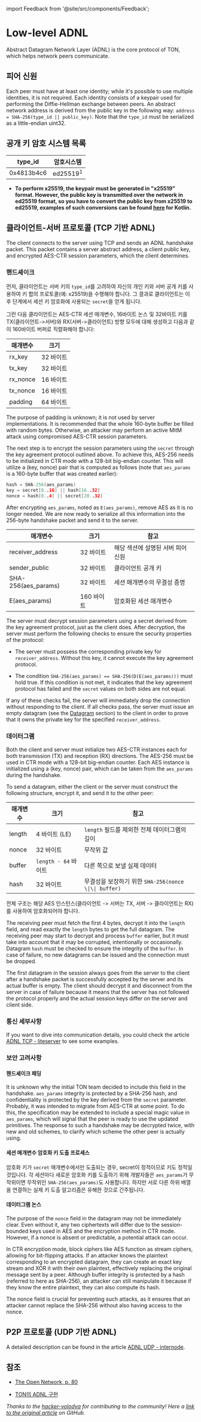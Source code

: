 import Feedback from '@site/src/components/Feedback';

# Low-level ADNL

Abstract Datagram Network Layer (ADNL) is the core protocol of TON, which helps network peers communicate.

## 피어 신원

Each peer must have at least one identity; while it's possible to use multiple identities, it is not required. Each identity consists of a keypair used for performing the Diffie-Hellman exchange between peers. An abstract network address is derived from the public key in the following way: `address = SHA-256(type_id || public_key)`. Note that the `type_id` must be serialized as a little-endian uint32.

## 공개 키 암호 시스템 목록

| type_id | 암호시스템               |
| ---------------------------- | ------------------- |
| 0x4813b4c6                   | ed25519<sup>1</sup> |

- **To perform x25519, the keypair must be generated in "x25519" format. However, the public key is transmitted over the network in ed25519 format, so you have to convert the public key from x25519 to ed25519, examples of such conversions can be found [here](https://github.com/andreypfau/curve25519-kotlin/blob/f008dbc2c0ebc3ed6ca5d3251ffb7cf48edc91e2/src/commonMain/kotlin/curve25519/MontgomeryPoint.kt#L39) for Kotlin.**

## 클라이언트-서버 프로토콜 (TCP 기반 ADNL)

The client connects to the server using TCP and sends an ADNL handshake packet. This packet contains a server abstract address, a client public key, and encrypted AES-CTR session parameters, which the client determines.

### 핸드셰이크

먼저, 클라이언트는 서버 키의 `type_id`를 고려하여 자신의 개인 키와 서버 공개 키를 사용하여 키 합의 프로토콜(예: x25519)을 수행해야 합니다. 그 결과로 클라이언트는 이후 단계에서 세션 키 암호화에 사용되는 `secret`을 얻게 됩니다.

그런 다음 클라이언트는 AES-CTR 세션 매개변수, 16바이트 논스 및 32바이트 키를 TX(클라이언트->서버)와 RX(서버->클라이언트) 방향 모두에 대해 생성하고 다음과 같이 160바이트 버퍼로 직렬화해야 합니다:

| 매개변수                          | 크기     |
| ----------------------------- | ------ |
| rx_key   | 32 바이트 |
| tx_key   | 32 바이트 |
| rx_nonce | 16 바이트 |
| tx_nonce | 16 바이트 |
| padding                       | 64 바이트 |

The purpose of padding is unknown; it is not used by server implementations. It is recommended that the whole 160-byte buffer be filled with random bytes. Otherwise, an attacker may perform an active MitM attack using compromised AES-CTR session parameters.

The next step is to encrypt the session parameters using the `secret` through the key agreement protocol outlined above. To achieve this, AES-256 needs to be initialized in CTR mode with a 128-bit big-endian counter. This will utilize a (key, nonce) pair that is computed as follows (note that `aes_params` is a 160-byte buffer that was created earlier):

```cpp
hash = SHA-256(aes_params)
key = secret[0..16] || hash[16..32]
nonce = hash[0..4] || secret[20..32]
```

After encrypting `aes_params`, noted as `E(aes_params)`, remove AES as it is no longer needed. We are now ready to serialize all this information into the 256-byte handshake packet and send it to the server.

| 매개변수                                                        | 크기      | 참고                  |
| ----------------------------------------------------------- | ------- | ------------------- |
| receiver_address                       | 32 바이트  | 해당 섹션에 설명된 서버 피어 신원 |
| sender_public                          | 32 바이트  | 클라이언트 공개 키          |
| SHA-256(aes_params) | 32 바이트  | 세션 매개변수의 무결성 증명     |
| E(aes_params)       | 160 바이트 | 암호화된 세션 매개변수        |

The server must decrypt session parameters using a secret derived from the key agreement protocol, just as the client does. After decryption, the server must perform the following checks to ensure the security properties of the protocol:

- The server must possess the corresponding private key for `receiver_address`. Without this key, it cannot execute the key agreement protocol.

- The condition `SHA-256(aes_params) == SHA-256(D(E(aes_params)))` must hold true. If this condition is not met, it indicates that the key agreement protocol has failed and the `secret` values on both sides are not equal.

If any of these checks fail, the server will immediately drop the connection without responding to the client. If all checks pass, the server must issue an empty datagram (see the [Datagram](#datagram) section) to the client in order to prove that it owns the private key for the specified `receiver_address`.

### 데이터그램

Both the client and server must initialize two AES-CTR instances each for both transmission (TX) and reception (RX) directions. The AES-256 must be used in CTR mode with a 128-bit big-endian counter. Each AES instance is initialized using a (key, nonce) pair, which can be taken from the `aes_params` during the handshake.

To send a datagram, either the client or the server must construct the following structure, encrypt it, and send it to the other peer:

| 매개변수   | 크기                            | 참고                                            |
| ------ | ----------------------------- | --------------------------------------------- |
| length | 4 바이트 (LE) | `length` 필드를 제외한 전체 데이터그램의 길이                 |
| nonce  | 32 바이트                        | 무작위 값                                         |
| buffer | `length - 64` 바이트             | 다른 쪽으로 보낼 실제 데이터                              |
| hash   | 32 바이트                        | 무결성을 보장하기 위한 `SHA-256(nonce \\|\\| buffer)` |

전체 구조는 해당 AES 인스턴스(클라이언트 -> 서버는 TX, 서버 -> 클라이언트는 RX)를 사용하여 암호화되어야 합니다.

The receiving peer must fetch the first 4 bytes, decrypt it into the `length` field, and read exactly the `length` bytes to get the full datagram. The receiving peer may start to decrypt and process `buffer` earlier, but it must take into account that it may be corrupted, intentionally or occasionally. Datagram `hash` must be checked to ensure the integrity of the `buffer`. In case of failure, no new datagrams can be issued and the connection must be dropped.

The first datagram in the session always goes from the server to the client after a handshake packet is successfully accepted by the server and its actual buffer is empty. The client should decrypt it and disconnect from the server in case of failure because it means that the server has not followed the protocol properly and the actual session keys differ on the server and client side.

### 통신 세부사항

If you want to dive into communication details, you could check the article [ADNL TCP - liteserver](/v3/documentation/network/protocols/adnl/adnl-tcp) to see some examples.

### 보안 고려사항

#### 핸드셰이크 패딩

It is unknown why the initial TON team decided to include this field in the handshake. `aes_params` integrity is protected by a SHA-256 hash, and confidentiality is protected by the key derived from the `secret` parameter. Probably, it was intended to migrate from AES-CTR at some point. To do this, the specification may be extended to include a special magic value in `aes_params`, which will signal that the peer is ready to use the updated primitives. The response to such a handshake may be decrypted twice, with new and old schemes, to clarify which scheme the other peer is actually using.

#### 세션 매개변수 암호화 키 도출 프로세스

암호화 키가 `secret` 매개변수에서만 도출되는 경우, secret이 정적이므로 키도 정적일 것입니다. 각 세션마다 새로운 암호화 키를 도출하기 위해 개발자들은 `aes_params`가 무작위이면 무작위인 `SHA-256(aes_params)`도 사용합니다. 하지만 서로 다른 하위 배열을 연결하는 실제 키 도출 알고리즘은 유해한 것으로 간주됩니다.

#### 데이터그램 논스

The purpose of the `nonce` field in the datagram may not be immediately clear. Even without it, any two ciphertexts will differ due to the session-bounded keys used in AES and the encryption method in CTR mode. However, if a nonce is absent or predictable, a potential attack can occur.

In CTR encryption mode, block ciphers like AES function as stream ciphers, allowing for bit-flipping attacks. If an attacker knows the plaintext corresponding to an encrypted datagram, they can create an exact key stream and XOR it with their own plaintext, effectively replacing the original message sent by a peer. Although buffer integrity is protected by a hash (referred to here as SHA-256), an attacker can still manipulate it because if they know the entire plaintext, they can also compute its hash.

The nonce field is crucial for preventing such attacks, as it ensures that an attacker cannot replace the SHA-256 without also having access to the nonce.

## P2P 프로토콜 (UDP 기반 ADNL)

A detailed description can be found in the article [ADNL UDP - internode](/v3/documentation/network/protocols/adnl/adnl-udp).

## 참조

- [The Open Network, p. 80](https://ton.org/whitepaper.pdf#80)

- [TON의 ADNL 구현](https://github.com/ton-blockchain/ton/tree/master/adnl)

*Thanks to the [hacker-volodya](https://github.com/hacker-volodya) for contributing to the community!*
*Here a [link to the original article](https://github.com/tonstack/ton-docs/tree/main/ADNL) on GitHub.* <Feedback />

